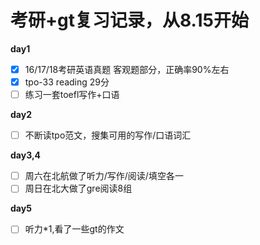 # 考研+gt复习记录，从8.15开始

**day1**

- [x] 16/17/18考研英语真题 客观题部分，正确率90%左右
- [x] tpo-33 reading  29分
- [ ] 练习一套toefl写作+口语

**day2**

- [ ] 不断读tpo范文，搜集可用的写作/口语词汇

**day3,4**

- [ ] 周六在北航做了听力/写作/阅读/填空各一
- [ ] 周日在北大做了gre阅读8组

**day5**

- [ ] 听力*1,看了一些gt的作文